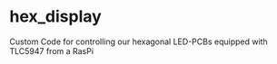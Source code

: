 # hex_display
Custom Code for controlling our hexagonal LED-PCBs equipped with TLC5947 from a RasPi
